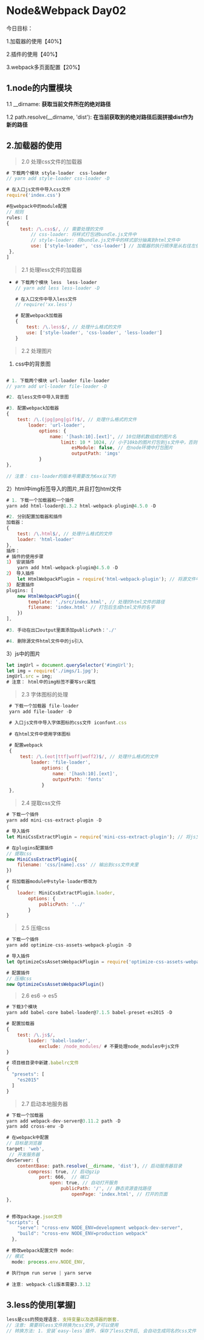 # Node&Webpack Day02

今日目标：

1.加载器的使用【40%】

2.插件的使用【40%】

3.webpack多页面配置【20%】



## 1.node的内置模块

1.1 __dirname: **获取当前文件所在的绝对路径**

1.2 path.resolve(__dirname, 'dist'): **在当前获取到的绝对路径后面拼接dist作为新的路径**



## 2.加载器的使用

> 2.0 处理css文件的加载器

```javascript
# 下载两个模块 style-loader  css-loader 
// yarn add style-loader css-loader -D 

# 在入口js文件中导入css文件
require('index.css')

#在webpack中的module配置
// 规则
rules: [
{
     test: /\.css$/, // 需要处理的文件
         // css-loader: 将样式打包进bundle.js文件中
         // style-loader: 将bundle.js文件中的样式部分抽离到html文件中
         use: ['style-loader', 'css-loader'] // 加载器的执行顺序是从右往左依次执行
 },
]
```



>  2.1 处理less文件的加载器

- ```javascript
  # 下载两个模块 less  less-loader 
  // yarn add less less-loader -D
  
  # 在入口文件中导入less文件
  // require('xx.less')
  
  # 配置webpack加载器
  {
      test: /\.less$/, // 处理什么格式的文件
      use: ['style-loader', 'css-loader', 'less-loader']
  }
  ```



> 2.2 处理图片

1) css中的背景图

```javascript

# 1. 下载两个模块 url-loader file-loader
// yarn add url-loader file-loader -D

#2. 在less文件中导入背景图

#3. 配置webpack加载器
{
    test: /\.(jpg|png|gif)$/, // 处理什么格式的文件
        loader: 'url-loader',
            options: {
                name: '[hash:10].[ext]', // 10位随机数组成的图片名
                    limit: 10 * 1024, // 小于10kb的图片打包到js文件中，否则暴露出来
                        esModule: false, // 在node环境中打包图片
                		outputPath: 'imgs'
            }
},
    
// 注意： css-loader的版本号需要改为6xx以下的
```



2）html中img标签导入的图片,并且打包html文件

```javascript
# 1. 下载一个加载器和一个插件
yarn add html-loader@1.3.2 html-webpack-plugin@4.5.0 -D

#2. 分别配置加载器和插件
加载器：
{
    test: /\.html$/, // 处理什么格式的文件
    loader: 'html-loader'
},
插件：
# 插件的使用步骤
1） 安装插件
	yarn add html-webpack-plugin@4.5.0 -D
2） 导入插件
	let HtmlWebpackPlugin = require('html-webpack-plugin'); // 将源文件中html文件打包到dist文件中
3） 配置插件
plugins: [
    new HtmlWebpackPlugin({
        template: './src/index.html', // 处理的html文件的路径
        filename: 'index.html' // 打包后生成html文件的名字
    })
],
    
#3. 手动在出口output里面添加publicPath：'./'

#4. 删除源文件html文件中的js引入
```



3）js中的图片

```javascript
let imgUrl = document.querySelector('#imgUrl');
let img = require('./imgs/1.jpg');
imgUrl.src = img;
# 注意： html中的img标签不要写src属性
```



> 2.3 字体图标的处理

```javascript
 # 下载一个加载器 file-loader
 yarn add file-loader -D

 # 入口js文件中导入字体图标的css文件 iconfont.css
 
 # 在html文件中使用字体图标
 
 # 配置webpack
 {
     test: /\.(eot|ttf|woff|woff2)$/, // 处理什么格式的文件
         loader: 'file-loader',
             options: {
                 name: '[hash:10].[ext]',
                 outputPath: 'fonts'
             }
 },
```



> 2.4 提取css文件

```javascript
# 下载一个插件
yarn add mini-css-extract-plugin -D

# 导入插件
let MiniCssExtractPlugin = require('mini-css-extract-plugin'); // 将js文件中的css代码提取出来放到css文件中

# 在plugins配置插件
// 提取css
new MiniCssExtractPlugin({
    filename: 'css/[name].css' // 输出到css文件夹里
})

# 将加载器module中style-loader修改为
{
    loader: MiniCssExtractPlugin.loader,
        options: {
            publicPath: '../'
        }
}
```



> 2.5 压缩css

```javascript
# 下载一个插件
yarn add optimize-css-assets-webpack-plugin -D

# 导入插件
let OptimizeCssAssetsWebpackPlugin = require('optimize-css-assets-webpack-plugin') // 压缩css的插件

# 配置插件
// 压缩css
new OptimizeCssAssetsWebpackPlugin()
```



> 2.6 es6 -> es5

```javascript
# 下载3个模块
yarn add babel-core babel-loader@7.1.5 babel-preset-es2015 -D

# 配置加载器
{
    test: /\.js$/,
        loader: 'babel-loader',
            exclude: /node_modules/ # 不要处理node_modules中js文件
}

# 项目根目录中新建.babelrc文件
{
  "presets": [
    "es2015"
  ]
}
```



> 2.7 启动本地服务器

```javascript
# 下载一个加载器
yarn add webpack-dev-server@3.11.2 path -D
yarn add cross-env -D

# 在webpack中配置
// 目标是浏览器
target: 'web', 
 // 开发服务器
devServer: {
    contentBase: path.resolve(__dirname, 'dist'), // 启动服务器目录
        compress: true, // 启动gzip
            port: 666,  // 端口
                open: true, // 自动打开服务
                    publicPath: '/', // 静态资源查找路径
                        openPage: 'index.html', // 打开的页面
},
    

# 修改package.json文件
"scripts": {
    "serve": "cross-env NODE_ENV=development webpack-dev-server",
    "build": "cross-env NODE_ENV=production webpack"
  },
      
# 修改webpack配置文件 mode: 
// 模式
  mode: process.env.NODE_ENV,
    
# 执行npm run serve | yarn serve
  
# 注意: webpack-cli版本需要3.3.12
```



## 3.less的使用[掌握]

```javascript
less是css的预处理语言. 支持变量以及选择器的嵌套.
// 注意: 需要将less文件转换为css文件,才可以使用
// 转换方法: 1. 安装`easy-less`插件. 保存了less文件后, 会自动生成同名的css文件
```

